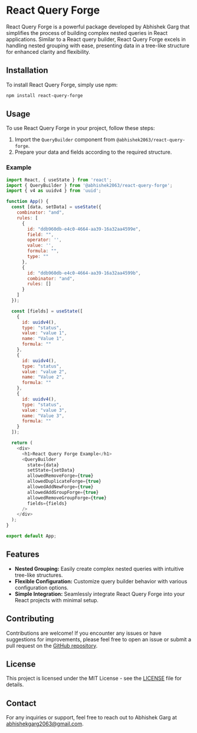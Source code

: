 
# React Query Forge

React Query Forge is a powerful package developed by Abhishek Garg that simplifies the process of building complex nested queries in React applications. Similar to a React query builder, React Query Forge excels in handling nested grouping with ease, presenting data in a tree-like structure for enhanced clarity and flexibility.

## Installation

To install React Query Forge, simply use npm:

```bash
npm install react-query-forge
```

## Usage

To use React Query Forge in your project, follow these steps:

1. Import the `QueryBuilder` component from `@abhishek2063/react-query-forge`.
2. Prepare your data and fields according to the required structure.

### Example

```javascript
import React, { useState } from 'react';
import { QueryBuilder } from '@abhishek2063/react-query-forge';
import { v4 as uuidv4 } from 'uuid';

function App() {
  const [data, setData] = useState({
    combinator: "and",
    rules: [
      {
        id: "ddb960db-e4c0-4664-aa39-16a32aa4599e",
        field: "",
        operator: '',
        value: '',
        formula: "",
        type: ""
      },
      {
        id: "ddb960db-e4c0-4664-aa39-16a32aa4599b",
        combinator: "and",
        rules: []
      }
    ]
  });

  const [fields] = useState([
    {
      id: uuidv4(),
      type: "status",
      value: "value 1",
      name: "Value 1",
      formula: ""
    },
    {
      id: uuidv4(),
      type: "status",
      value: "value 2",
      name: "Value 2",
      formula: ""
    },
    {
      id: uuidv4(),
      type: "status",
      value: "value 3",
      name: "Value 3",
      formula: ""
    }
  ]);

  return (
    <div>
      <h1>React Query Forge Example</h1>
      <QueryBuilder
        state={data}
        setState={setData}
        allowedRemoveForge={true}
        allowedDuplicateForge={true}
        allowedAddNewForge={true}
        allowedAddGroupForge={true}
        allowedRemoveGroupForge={true}
        fields={fields}
      />
    </div>
  );
}

export default App;
```

## Features

- **Nested Grouping:** Easily create complex nested queries with intuitive tree-like structures.
- **Flexible Configuration:** Customize query builder behavior with various configuration options.
- **Simple Integration:** Seamlessly integrate React Query Forge into your React projects with minimal setup.

## Contributing

Contributions are welcome! If you encounter any issues or have suggestions for improvements, please feel free to open an issue or submit a pull request on the [GitHub repository](https://github.com/Abhishek2063/React-Query-Forge).

## License

This project is licensed under the MIT License - see the [LICENSE](LICENSE) file for details.

## Contact

For any inquiries or support, feel free to reach out to Abhishek Garg at [abhishekgarg2063@gmail.com](mailto:abhishekgarg2063@gmail.com).

